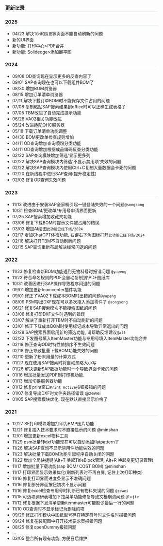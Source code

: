 ### 更新记录

### 2025
- 04/23 解决`TBM`和`变更`等页面不能自动刷新的问题
- 新的UI界面
- 新功能: 打印中心>PDF合并
- 新功能: Solidedge>添加展平图
 
### 2024
- 09/08 OD查询现在显示更多的反查内容了
- 09/01 SAP查询现在也可以下载组件BOM了
- 08/30 增加BOM浏览器
- 08/15 增加订单清单浏览器
- 07/11 解决下载订单BOM时不能保存文件占用的问题
- 07/08 复制粘贴SAP搜索结果到office时可以正确生成表格了
- 07/05 TBM改进了自动完成提示功能
- 06/28 VA02相关功能改进
- 05/24 改进适配QHC服务器
- 05/18 下载订单清单功能调整
- 04/30 BOM更改单检查规则增加
- 04/11 OD查询增加查询喷粉分类功能
- 04/11 OD查询增加根据成品编码反查分类功能
- 02/22 SAP查询模块增加筛选'显示更多列'
- 02/22 解决SAP查询模块内筛选'不显示禁用项'失效的问题
- 02/22 解决SAP查询模块内使用Ctrl+C复制大量数据会卡死的问题
- 02/20 在新线程中进行SAP查询(提升稳定性)
- 02/02 修复OD查询失效问题
  
### 2023
- 11/13 改进由于安装SAP全家桶引起一键登陆失效的一个问题`@songsong`
- 10/31 检查BOM/更改单/专用号申请界面更新
- 07/25 SAP搜索增加收藏夹功能
- 03/06 修复下载BOM时提示文件被占用的错误.
- 03/03 增加AI绘图`此功能已经下线/2024`
- 02/17 增加ChatGPT体检功能, 右键右下角图标打开`此功能已经下线/2024`
- 02/16 解决打开TBM不自动刷新问题
- 02/15 SAP查询重新布局解决经常闪退的问题
  
### 2022
- 11/23 修复检查新BOM功能遇到无物料号时报错问题 `@yapeng`
- 11/22 符合命名规则的PDF会自动复制到\PDF图纸库
- 10/31 改善因进行SAP操作导致程序闪退的问题
- 09/01 增加更新teamcenter插件功能
- 09/01 修正了VA02下载成本BOM时出错的问题`@yapeng`
- 08/09 PSM导出DXF现在可以多次拖入添加零件了 `@songsong`
- 06/21 修复SAP搜索模块不能搜索图纸的问题
- 03/08 修复打印DXF文件时遇到的错误
- 03/07 解决了重新打开TBM时不自动刷新的问题
- 03/01 修正下载成本BOM时使用标记成本导致异常退出的问题
- 02/28 SAP搜索界面启用新的筛选功能, 请帮助反馈建议`@all`
- 02/22 下发图号填入ItemMaster功能与专用号填入ItemMaster功能合并
- 02/18 修正查询OD时特性值排序不生效问题
- 02/18 修正导致批量下载BOM功能失效的问题
- 02/10 更新了粉末用量的计算方式
- 01/27 现在使用SAP搜索时将自动忽略大小写
- 01/26 解决更新SAP数据功能时一个导致界面卡死的问题
- 01/16 增加批量发送PDF到打印机功能.
- 01/13 增加切换服务器功能
- 01/12 修复print窗口`Print Active`按钮报错的问题
- 01/07 修复导出DXF时文件夹路径错误 @zewei
- 01/05 SAP搜索模块优化, 现在默认直接显示价格了
  
### 2021
- 12/27 SE打印模块增加打印为BMP图片功能
- 12/21 修复插入技术要求时不直接显示的问题 @minshan
- 12/01 增加更新excel物料工具
- 11/29 psm批量转dxf功能现在可以自动添加flatpattern了
- 11/26 解决SAP查询不显示禁用件功能失效的问题
- 11/23 解决批量下载BOM功能引起程序自动关闭的问题
- 11/22 增加全局快捷键(Alt+T 唤起TitleBlock管理, Alt+R 唤起变更记录管理)
- 11/17 增加批量下载功能(sap BOM/ COST BOM) @minshan
- 11/17 打印界面显示效果优化(刷新列表时不再白屏, 记住上次打印种类)
- 11/16 修复打印界面进度条显示不准确问题
- 11/16 修复部分界面按钮初次不显示问题
- 11/16 修复excel检查专用号时判断已有物料失误的问题 `@zewei`
- 11/15 可选项调研表增加下拉菜单功能修复导致文档崩溃问题  `@lujie`
- 11/12 修复根据下发清单更新itemmaster可能缺少最后一行的问题
- 11/10 OD查询时不显示标记为删除的项
- 09/29 修正打印模块中图纸型号存在特定符号时文件名时报错问题
- 09/24 修复在装配图中打开技术要求页报错问题
- 08/25 修复openDummy报错问题
- ...
- 03/05 整合所有现有功能, 方便日后维护
<style>
h3{
    border-bottom: 1px solid #DEE3E8;
    font-size: 16px;
    padding-bottom: 1px;
}
</style>
